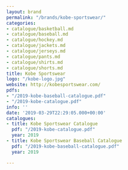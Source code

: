 ```yaml
---
layout: brand
permalink: "/brands/kobe-sportswear/"
categories:
- catalogue/basketball.md
- catalogue/baseball.md
- catalogue/hockey.md
- catalogue/jackets.md
- catalogue/jerseys.md
- catalogue/pants.md
- catalogue/shirts.md
- catalogue/shorts.md
title: Kobe Sportswear
logo: "/kobe-logo.jpg"
website: http://kobesportswear.com/
pdfs:
- "/2019-kobe-baseball-catalogue.pdf"
- "/2019-kobe-catalogue.pdf"
info: ''
date: '2019-03-29T22:29:05.000+00:00'
catalogues:
- title: Kobe Sportswear Catalogue
  pdf: "/2019-kobe-catalogue.pdf"
  year: 2019
- title: Kobe Sportswear Baseball Catalogue
  pdf: "/2019-kobe-baseball-catalogue.pdf"
  year: 2019

---
```

